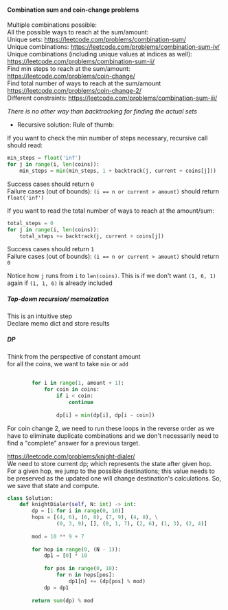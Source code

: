 #### Combination sum and coin-change problems
Multiple combinations possible: <br />
All the possible ways to reach at the sum/amount: <br />
    Unique sets: https://leetcode.com/problems/combination-sum/ <br />
    Unique combinations: https://leetcode.com/problems/combination-sum-iv/ <br />
    Unique combinations (including unique values at indices as well): https://leetcode.com/problems/combination-sum-ii/ <br />
Find min steps to reach at the sum/amount: https://leetcode.com/problems/coin-change/ <br />
Find total number of ways to reach at the sum/amount https://leetcode.com/problems/coin-change-2/<br />
Different constraints: https://leetcode.com/problems/combination-sum-iii/ <br />

_There is no other way than backtracking for finding the actual sets_

* Recursive solution:
Rule of thumb: <br />

If you want to check the min number of steps necessary, recursive call should read: <br />
```py
min_steps = float('inf')
for j in range(i, len(coins)):
    min_steps = min(min_steps, 1 + backtrack(j, current + coins[j]))
```
Success cases should return `0` <br />
Failure cases (out of bounds): `(i == n or current > amount)` should return `float('inf')` <br /> 

If you want to read the total number of ways to reach at the amount/sum: <br />
```py
total_steps = 0
for j in range(i, len(coins)):
    total_steps += backtrack(j, current + coins[j])
```
Success cases should return `1` <br />
Failure cases (out of bounds): `(i == n or current > amount)` should return `0` <br /> 

Notice how `j` runs from `i` to `len(coins)`. This is if we don't want `(1, 6, 1)` again if `(1, 1, 6)` is already included

##### Top-down recursion/ memoization
This is an intuitive step <br />
Declare memo dict and store results

##### DP 
Think from the perspective of constant amount <br />
for all the coins, we want to take `min` or `add` <br />

```py
        
        for i in range(1, amount + 1):
            for coin in coins:
                if i < coin:
                    continue
                    
                dp[i] = min(dp[i], dp[i - coin])
```
For coin change 2, we need to run these loops in the reverse order as we have to eliminate duplicate combinations and we don't necessarily need to find a "complete" answer for a previous target.

https://leetcode.com/problems/knight-dialer/ <br />
We need to store current dp; which represents the state after given hop. <br />
For a given hop, we jump to the possible destinations; this value needs to be preserved as the updated one will change destination's calculations. So, we save that state and compute.
```py
class Solution:
    def knightDialer(self, N: int) -> int:
        dp = [1 for i in range(0, 10)]
        hops = [(4, 6), (6, 8), (7, 9), (4, 8), \
                (0, 3, 9), [], (0, 1, 7), (2, 6), (1, 3), (2, 4)]
        
        mod = 10 ** 9 + 7
        
        for hop in range(0, (N - 1)):
            dp1 = [0] * 10
            
            for pos in range(0, 10):
                for n in hops[pos]:
                    dp1[n] += (dp[pos] % mod)
            dp = dp1
            
        return sum(dp) % mod
```